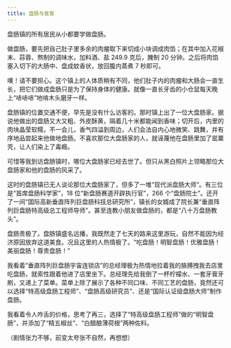 ```yaml
---
title: 盘肠与食客
---
```


盘肠镇的所有居民从小都要学做盘肠。

做盘肠，要先把自己肚子里多余的肉瘤取下来切成小块调成肉馅；在其中加入花椒末、蒜蓉、熬制的调味水，加料酒、盐 249.9 克后，腌制 20 分钟。之后将肉馅塞入切下的大肠中、盘成蚊香状，放回腹内蒸煮 7 秒即可。

噢！请不要担心。这个镇上的人体质稍有不同，他们肚子内的肉瘤和大肠会一直生长，把它们做成盘肠只是为了保持身体的健康。就像一直长牙齿的小仓鼠每天晚上“哧哧哧”地啃木头磨牙一样。

盘肠镇的位置交通不便，早先是没有什么访客的。那时镇上出了一位大盘肠家。据说他做出的盘肠又大又粗、外皮酥黄，隔着几十米都能闻到香味；切开后，内里的肉块晶莹软糯，不一会儿，香气四溢到周边，人们会法自内心地微笑、跳舞，并有序地品尝起来他做地盘肠。不喜欢那位大盘肠家的人，就诬蔑他在盘肠里加了罂粟壳，让人们染上了毒瘾。

可惜等我到访盘肠镇时，哪位大盘肠家已经去世了。但只从黑白照片上领略那位大盘肠家和他的盘肠的风采了。

<!-- 一定要有张力！ -->

这时的盘肠镇已无人谈论那位大盘肠家了，但多了一堆“现代派盘肠大师”。有三位是“首席盘肠科学家”，18 位“新盘肠赛道开辟执行官”，266 个“盘肠院士”。还开了一间“国际高新垂直阵列巨盘肠科技总研究所”，镇长的女婿成了院长兼“垂直阵列巨盘肠特高级总工程师导师”。甚至连教小朋友做盘肠的，都是“八十万盘肠教头”。

<!-- 浮躁、夸大风 <> 内底是空虚、底气不足 -->

盘肠贵极了。盘肠镇盛名远播，我既然走了七天的路来这里游玩，自然不能因为经济原因放弃这道美食。况且这里的人热情极了。“吃盘肠！明智盘肠！优雅盘肠！美丽盘肠！尊贵盘肠！”

我看着“垂直阵列巨盘肠宇宙连锁店”的总经理极为热情地拉着我的胳膊拽我去店里吃盘肠，就索性跟着他进了店里坐下。总经理先给我倒了一杯柠檬水、一套牙膏牙刷，又递上了菜单。菜单上除了展示了各种不同口味、不同工艺的盘肠，竟然还可以选择“特高级盘肠工程师”、“盘肠高级研究员”、还是“国际认证级盘肠大师”制作盘肠。

我看着令人咋舌的价格，思考了再三，选择了“特高级盘肠工程师”做的“明智盘肠”，并添加了“精五椒丝”、“白醋酿薄荷根”两种佐料。


<!-- 去理性化、经验主义 -->

（剧情张力不够，前变太夸张不自然，再想想）

